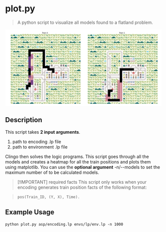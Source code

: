 # plot.py
> A python script to visualize all models found to a flatland problem.

![image](images/Figure_1.png)

## Description
This script takes **2 input arguments**.
1. path to encoding .lp file
2. path to environment .lp file

Clingo then solves the logic programs. This script goes through all the 
models and creates a heatmap for all the train positions and plots them
using matplotlib. You can use the **optional argument** -n/--models to set the maximum number of to be calculated models.

> [!IMPORTANT] required facts
> This script only works when your encoding generates train position
> facts of the following format:

> ~~~ 
> pos(Train_ID, (Y, X), Time).
> ~~~

## Example Usage
    python plot.py asp/encoding.lp envs/lp/env.lp -n 1000

